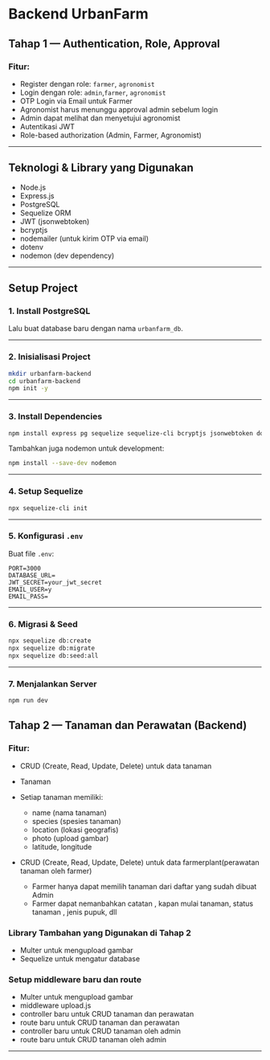 
# Backend UrbanFarm

## Tahap 1 — Authentication, Role, Approval

### Fitur:
- Register dengan role: `farmer`, `agronomist`
- Login dengan role: `admin`,`farmer`, `agronomist`
- OTP Login via Email untuk Farmer
- Agronomist harus menunggu approval admin sebelum login
- Admin dapat melihat dan menyetujui agronomist
- Autentikasi JWT
- Role-based authorization (Admin, Farmer, Agronomist)

---

##  Teknologi & Library yang Digunakan

- Node.js
- Express.js
- PostgreSQL
- Sequelize ORM
- JWT (jsonwebtoken)
- bcryptjs
- nodemailer (untuk kirim OTP via email)
- dotenv
- nodemon (dev dependency)

---

## Setup Project

### 1. Install PostgreSQL 

Lalu buat database baru dengan nama `urbanfarm_db`.

---

### 2. Inisialisasi Project

```bash
mkdir urbanfarm-backend
cd urbanfarm-backend
npm init -y
```

---

### 3. Install Dependencies

```bash
npm install express pg sequelize sequelize-cli bcryptjs jsonwebtoken dotenv nodemailer
```

Tambahkan juga nodemon untuk development:

```bash
npm install --save-dev nodemon
```

---

### 4. Setup Sequelize

```bash
npx sequelize-cli init
```

---

### 5. Konfigurasi `.env`

Buat file `.env`:

```env
PORT=3000
DATABASE_URL=
JWT_SECRET=your_jwt_secret
EMAIL_USER=y
EMAIL_PASS=
```

---

### 6. Migrasi & Seed

```bash
npx sequelize db:create
npx sequelize db:migrate
npx sequelize db:seed:all
```

---

### 7. Menjalankan Server

```bash
npm run dev
```



## Tahap 2 — Tanaman dan Perawatan (Backend)

### Fitur:
- CRUD (Create, Read, Update, Delete) untuk data tanaman
- Tanaman
- Setiap tanaman memiliki:
   - name (nama tanaman)
   - species (spesies tanaman)
   - location (lokasi geografis)
   - photo (upload gambar)
   - latitude, longitude

- CRUD (Create, Read, Update, Delete) untuk data farmerplant(perawatan tanaman oleh farmer)
   - Farmer hanya dapat memilih tanaman dari daftar yang sudah dibuat Admin
   - Farmer dapat nemanbahkan catatan , kapan mulai tanaman, status tanaman , jenis pupuk, dll

### Library Tambahan yang Digunakan di Tahap 2
- Multer untuk mengupload gambar
- Sequelize untuk mengatur database

### Setup middleware baru dan route 
- Multer untuk mengupload gambar
- middleware upload.js
- controller baru untuk CRUD tanaman dan perawatan
- route baru untuk CRUD tanaman dan perawatan
- controller baru untuk CRUD tanaman oleh admin
- route baru untuk CRUD tanaman oleh admin

---